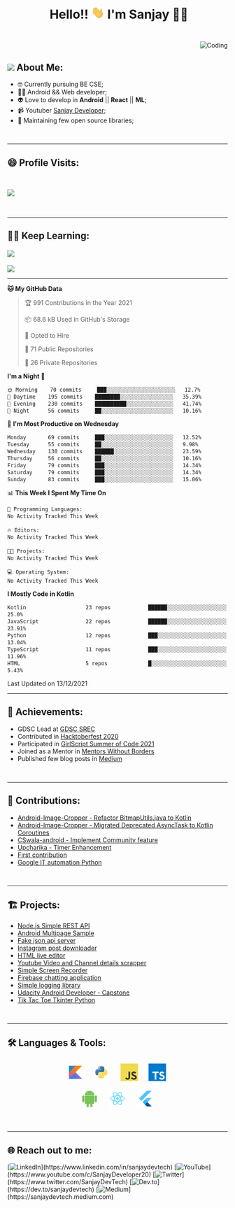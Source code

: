# <p align="center">️ **Hello!! <img src="https://raw.githubusercontent.com/SanjayDevTech/SanjayDevTech/master/assets/wave.gif" alt="waving hand" width="30px"> I'm Sanjay** 🎯️🚀️</p>

<br/>
<img align="right" alt="Coding" height="200" src="https://media.giphy.com/media/Y4ak9Ki2GZCbJxAnJD/giphy.gif">
<br/>

## <img src="https://media.giphy.com/media/WUlplcMpOCEmTGBtBW/giphy.gif" width="30"> **About Me:**

- 🤓 Currently pursuing BE CSE;
- 🧑‍💻 Android && Web developer;
- 👽 Love to develop in **Android** || **React** || **ML**;
- 📹 Youtuber [Sanjay Developer](https://www.youtube.com/c/SanjayDeveloper20);
- 🤝 Maintaining few open source libraries;

<br/>

---

## 😄 **Profile Visits:**

<br />

![](https://komarev.com/ghpvc/?username=SanjayDevTech&style=flat-square)

<br />

---

## 👨‍🎓️️ **Keep Learning:**

   <img align="center" src="https://github-readme-stats.vercel.app/api/top-langs/?username=SanjayDevTech&layout=compact&theme=vue-dark"/>
   <br/>
   <br/>
   <img align="center" src="https://github-readme-streak-stats.herokuapp.com/?user=SanjayDevTech&theme=vue-dark&hide_border=true"/>

<br/>

---

<!--START_SECTION:waka-->
**🐱 My GitHub Data** 

> 🏆 991 Contributions in the Year 2021
 > 
> 📦 68.6 kB Used in GitHub's Storage 
 > 
> 💼 Opted to Hire
 > 
> 📜 71 Public Repositories 
 > 
> 🔑 26 Private Repositories  
 > 
**I'm a Night 🦉** 

```text
🌞 Morning    70 commits     ███░░░░░░░░░░░░░░░░░░░░░░   12.7% 
🌆 Daytime    195 commits    ████████░░░░░░░░░░░░░░░░░   35.39% 
🌃 Evening    230 commits    ██████████░░░░░░░░░░░░░░░   41.74% 
🌙 Night      56 commits     ██░░░░░░░░░░░░░░░░░░░░░░░   10.16%

```
📅 **I'm Most Productive on Wednesday** 

```text
Monday       69 commits     ███░░░░░░░░░░░░░░░░░░░░░░   12.52% 
Tuesday      55 commits     ██░░░░░░░░░░░░░░░░░░░░░░░   9.98% 
Wednesday    130 commits    ██████░░░░░░░░░░░░░░░░░░░   23.59% 
Thursday     56 commits     ██░░░░░░░░░░░░░░░░░░░░░░░   10.16% 
Friday       79 commits     ███░░░░░░░░░░░░░░░░░░░░░░   14.34% 
Saturday     79 commits     ███░░░░░░░░░░░░░░░░░░░░░░   14.34% 
Sunday       83 commits     ███░░░░░░░░░░░░░░░░░░░░░░   15.06%

```


📊 **This Week I Spent My Time On** 

```text
💬 Programming Languages: 
No Activity Tracked This Week

🔥 Editors: 
No Activity Tracked This Week

🐱‍💻 Projects: 
No Activity Tracked This Week

💻 Operating System: 
No Activity Tracked This Week

```

**I Mostly Code in Kotlin** 

```text
Kotlin                   23 repos            ██████░░░░░░░░░░░░░░░░░░░   25.0% 
JavaScript               22 repos            ██████░░░░░░░░░░░░░░░░░░░   23.91% 
Python                   12 repos            ███░░░░░░░░░░░░░░░░░░░░░░   13.04% 
TypeScript               11 repos            ███░░░░░░░░░░░░░░░░░░░░░░   11.96% 
HTML                     5 repos             █░░░░░░░░░░░░░░░░░░░░░░░░   5.43%

```



 Last Updated on 13/12/2021
<!--END_SECTION:waka-->

---

## 🚩 **Achievements:**

- GDSC Lead at [GDSC SREC](https://github.com/gdscsrec)
- Contributed in [Hacktoberfest 2020](https://hacktoberfest.digitalocean.com)
- Participated in [GirlScript Summer of Code 2021](https://gssoc.girlscript.tech)
- Joined as a Mentor in [Mentors Without Borders](https://mentorswithoutborders.net)
- Published few blog posts in [Medium](https://sanjaydevtech.medium.com)

<br/>

---

## 💙 **Contributions:**

- [Android-Image-Cropper - Refactor BitmapUtils.java to Kotlin](https://github.com/CanHub/Android-Image-Cropper/pull/98)
- [Android-Image-Cropper - Migrated Deprecated AsyncTask to Kotlin Coroutines](https://github.com/CanHub/Android-Image-Cropper/pull/25)
- [CSwala-android - Implement Community feature](https://github.com/CSwala/CSwala-android/pull/149)
- [Upcharika - Timer Enhancement](https://github.com/smaranjitghose/Upcharika/pull/37)
- [First contribution](https://github.com/firstcontributions/first-contributions/pull/30213)
- [Google IT automation Python](https://github.com/google/it-cert-automation-practice/pull/1372)

<br/>

---

## 🏗️ **Projects:**

- [Node.js Simple REST API](https://github.com/SanjayDevTech/nodejs-simple-rest-api)
- [Android Multipage Sample](https://github.com/SanjayDevTech/android-multipage-sample)
- [Fake json api server](https://github.com/SanjayDevTech/json-placeholder-server)
- [Instagram post downloader](https://github.com/SanjayDevTech/instautils)
- [HTML live editor](https://github.com/SanjayDevTech/HTML-editor)
- [Youtube Video and Channel details scrapper](https://github.com/SanjayDevTech/ytutils)
- [Simple Screen Recorder](https://github.com/SanjayDevTech/Screen-Recorder)
- [Firebase chatting application](https://github.com/SanjayDevTech/fire-chat)
- [Simple logging library](https://github.com/SanjayDevTech/simple-log)
- [Udacity Android Developer - Capstone](https://github.com/SanjayDevTech/Capstone-Project)
- [Tik Tac Toe Tkinter Python](https://github.com/SanjayDevTech/Tic-Tac-Toe-Tkinter)

<br/>

---

## 🛠️ **Languages & Tools:**

<p align="center">
  <img align="center" style="margin: 10px" src="https://raw.githubusercontent.com/github/explore/80688e429a7d4ef2fca1e82350fe8e3517d3494d/topics/kotlin/kotlin.png" alt="Kotlin" width="30" />
  <img align="center" style="margin: 10px" src="https://raw.githubusercontent.com/github/explore/80688e429a7d4ef2fca1e82350fe8e3517d3494d/topics/python/python.png" alt="Python" width="40"  />
  <img align="center" style="margin: 10px" src="https://raw.githubusercontent.com/github/explore/80688e429a7d4ef2fca1e82350fe8e3517d3494d/topics/javascript/javascript.png" alt="JavaScript" width="40"  />
  <img align="center" style="margin: 10px" src="https://raw.githubusercontent.com/github/explore/80688e429a7d4ef2fca1e82350fe8e3517d3494d/topics/typescript/typescript.png" alt="TypeScript" width="40"  />
<br />
  <img align="center" style="margin: 10px" src="https://raw.githubusercontent.com/github/explore/80688e429a7d4ef2fca1e82350fe8e3517d3494d/topics/android/android.png" alt="Android" width="40" />
  <img align="center" style="margin: 10px" src="https://raw.githubusercontent.com/github/explore/80688e429a7d4ef2fca1e82350fe8e3517d3494d/topics/react/react.png" alt="React" width="40"  />
   <img align="center" style="margin: 10px" src="https://raw.githubusercontent.com/github/explore/cebd63002168a05a6a642f309227eefeccd92950/topics/flutter/flutter.png" alt="Flutter" width="40"  />

</p>
<br/>

---

## 🌐 **Reach out to me:** ️

[![LinkedIn](https://img.shields.io/badge/LinkedIn-SanjayDevTech-informationl?style=for-the-badge&labelColor=black&logo=linkedin&logoColor=0077b5&&color=#0077b5")](https://www.linkedin.com/in/sanjaydevtech)
[![YouTube](https://img.shields.io/badge/YouTube-SanjayDeveloper20-informationl?style=for-the-badge&labelColor=white&logo=youtube&logoColor=red&&color=#1da1f2")](https://www.youtube.com/c/SanjayDeveloper20)
[![Twitter](https://img.shields.io/badge/Twitter-SanjayDevTech-informational?style=for-the-badge&labelColor=black&logo=twitter&logoColor=#1da1f2&color=#1da1f2")](https://www.twitter.com/SanjayDevTech)
[![Dev.to](https://img.shields.io/badge/Dev.to-SanjayDevTech-informational?style=for-the-badge&labelColor=black&logo=dev.to&logoColor=white&color=#1da1f2")](https://dev.to/sanjaydevtech)
[![Medium](https://img.shields.io/badge/Medium-SanjayDevTech-informational?style=for-the-badge&labelColor=black&logo=medium&logoColor=#1da1f2&color=#1da1f2")](https://sanjaydevtech.medium.com)
